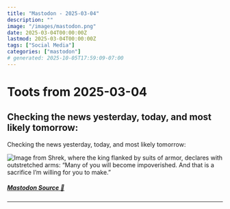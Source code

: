 ```yaml
---
title: "Mastodon - 2025-03-04"
description: ""
image: "/images/mastodon.png"
date: 2025-03-04T00:00:00Z
lastmod: 2025-03-04T00:00:00Z
tags: ["Social Media"]
categories: ["mastodon"]
# generated: 2025-10-05T17:59:09-07:00
---
```


# Toots from 2025-03-04

## Checking the news yesterday, today, and most likely tomorrow:

Checking the news yesterday, today, and most likely tomorrow:

![Image from Shrek, where the king flanked by suits of armor, declares with outstretched arms: “Many of you will become impoverished. And that is a sacrifice I’m willing for you to make.”](/mastodon/media/1e1d5c89f7713df6.jpeg)

##### [Mastodon Source 🐘](https://hachyderm.io/@mweagle/114105418761058147)

---

